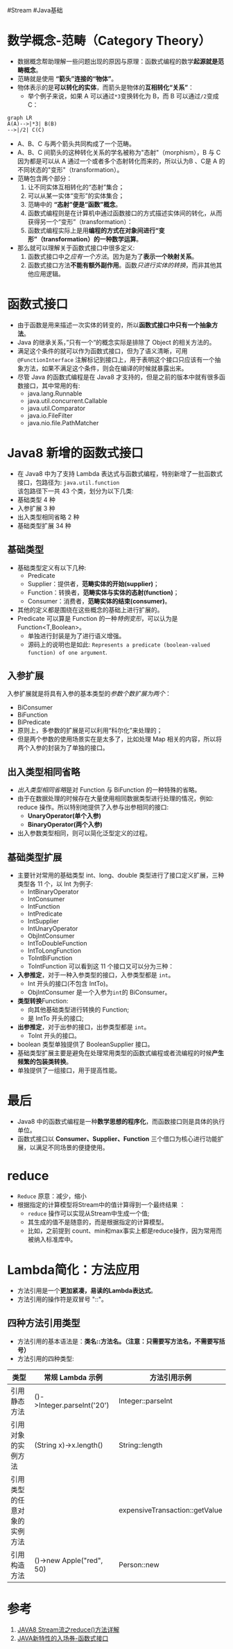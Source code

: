 #Stream #Java基础 

# 数学概念-范畴（Category Theory）
- 数据概念帮助理解一些问题出现的原因与原理：函数式编程的数学**起源就是范畴概念**。
- 范畴就是使用 **“箭头”连接的“物体”**。
- 物体表示的是**可以转化的实体**，而箭头是物体的**互相转化“关系”**：
	- 举个例子来说，如果 A 可以通过`*3`变换转化为 B，而 B 可以通过`/2`变成 C：
```mermaid
graph LR
A(A)-->|*3| B(B)
-->|/2| C(C)
```
- A、B、C 与两个箭头共同构成了一个范畴。
- A、B、C 间箭头的这种转化关系的学名被称为"态射"（morphism），B 与 C 因为都是可以从 A 通过一个或者多个态射转化而来的，所以认为B 、C是 A 的不同状态的"变形"（transformation）。
- 范畴包含两个部分：
	1. 让不同实体互相转化的“态射”集合；
	2. 可以从某一实体“变形”的实体集合；
	3. 范畴中的 **“态射”便是“函数”概念**。
	4. 函数式编程则是在计算机中通过函数接口的方式描述实体间的转化，从而获得另一个“变形”（transformation）：
	5. 函数式编程实际上是用**编程的方式在对象间进行“变形”（transformation）的一种数学运算**。
- 那么就可以理解关于函数式接口中很多定义:
	1. 函数式接口中之*应有一个方法*。因为是为了**表示一个映射关系**。
	2. 函数式接口方法**不能有额外副作用**。函数*只进行实体的转换*，而非其他其他应用逻辑。

# 函数式接口
- 由于函数是用来描述一次实体的转变的，所以**函数式接口中只有一个抽象方法**。
-  Java 的继承关系，”只有一个“的概念实际是排除了 Object 的相关方法的。
- 满足这个条件的就可以作为函数式接口，但为了语义清晰，可用 `@FunctionInterface` 注解标记到接口上，用于表明这个接口只应该有一个抽象方法，如果不满足这个条件，则会在编译的时候就暴露出来。
- 尽管 Java 的函数式编程是在 Java8 才支持的，但是之前的版本中就有很多函数接口，其中常用的有:
	-   java.lang.Runnable
	-   java.util.concurrent.Callable
	-   java.util.Comparator
	-   java.io.FileFilter
	-   java.nio.file.PathMatcher

# Java8 新增的函数式接口
- 在 Java8 中为了支持 Lambda 表达式与函数式编程，特别新增了一批函数式接口，包路径为: `java.util.function`  
该包路径下一共 43 个类，划分为以下几类:
-   基础类型 4 种
-   入参扩展 3 种
-   出入类型相同省略 2 种
-   基础类型扩展 34 种

## 基础类型
- 基础类型定义有以下几种:
	- Predicate
	- Supplier：提供者，**范畴实体的开始(supplier)**；
	- Function：转换者，**范畴实体与实体的态射(function)**；
	- Consumer：消费者，**范畴实体的结束(consumer)**。
- 其他的定义都是围绕在这些概念的基础上进行扩展的。
- Predicate 可以算是 Function 的一种*特例变形*，可以认为是 Function<T,Boolean>。
	- 单独进行封装是为了进行语义增强。
	- 源码上的说明也是如此:  `Represents a predicate (boolean-valued function) of one argument`.

## 入参扩展
入参扩展就是将具有入参的基本类型的*参数个数扩展为两个*：
-   BiConsumer
-   BiFunction
-   BiPredicate
- 原则上，多参数的扩展是可以利用“科尔化”来处理的；
- 但是两个参数的使用场景实在是太多了，比如处理 Map 相关的内容，所以将两个入参的封装为了单独的接口。

## 出入类型相同省略

- *出入类型相同省略*是对 Function 与 BiFunction 的一种特殊的省略。
- 由于在数据处理的时候存在大量使用相同数据类型进行处理的情况，例如: reduce 操作。所以特别地提供了入参与出参相同的接口:
	-  **UnaryOperator(单个入参)**
	-  **BinaryOperator(两个入参)**
- 出入参数类型相同，则可以简化泛型定义的过程。

## 基础类型扩展
- 主要针对常用的基础类型 int、long、double 类型进行了接口定义扩展，三种类型各 11 个，以 Int 为例子:
	-   IntBinaryOperator
	-   IntConsumer
	-   IntFunction
	-   IntPredicate
	-   IntSupplier
	-   IntUnaryOperator
	-   ObjIntConsumer
	-   IntToDoubleFunction
	-   IntToLongFunction
	-   ToIntBiFunction
	-   ToIntFunction
可以看到这 11 个接口又可以分为三种：
-   **入参推定**，对于一种入参类型的接口，入参类型都是 `int`。
	- Int 开头的接口(不包含 IntTo)。
	- ObjIntConsumer 是一个入参为`int`的 BiConsumer。
-   **类型转换**Function:
	- 向其他基础类型进行转换的 Function;
	- 是 IntTo 开头的接口;
-   **出参推定**，对于出参的接口，出参类型都是 `int`。
	- ToInt 开头的接口。
- boolean 类型单独提供了 BooleanSupplier 接口。
- 基础类型扩展主要是避免在处理常用类型的函数式编程或者流编程的时候**产生频繁的包装类转换**。
- 单独提供了一组接口，用于提高性能。

# 最后
- Java8 中的函数式编程是一种**数学思想的程序化**，而函数接口则是具体的执行单位。
- 函数式接口以 **Consumer、Supplier、Function** 三个借口为核心进行功能扩展，以满足不同场景的便捷使用。


# reduce
-   `Reduce` 原意：减少，缩小
-   根据指定的计算模型将Stream中的值计算得到一个最终结果  ：
	- `reduce` 操作可以实现从Stream中生成一个值;
	- 其生成的值不是随意的，而是根据指定的计算模型。
	- 比如，之前提到 count、min和max事实上都是reduce操作，因为常用而被纳入标准库中。

# Lambda简化：方法应用
- 方法引用是一个**更加紧凑，易读的Lambda表达式**。
- 方法引用的操作符是双冒号 "::"。

## 四种方法引用类型
- 方法引用的基本语法是：**类名::方法名。（注意：只需要写方法名，不需要写括号）**  
- 方法引用的四种类型:

| 类型               | 常规 Lambda 示例        | 方法引用示例           |
| ---------------- | -------------------------- | ------------------------------ |
| 引用静态方法           | ()->Integer.parseInt('20') | Integer::parseInt              |
| 引用对象的实例方法      | (String x)->x.length()     | String::length                 |
| 引用类型的任意对象的实例方法 |                            | expensiveTransaction::getValue |
| 引用构造方法           | ()->new Apple("red", 50)   | Person::new                    |

# 参考
1. [JAVA8 Stream流之reduce()方法详解](https://www.cnblogs.com/MrYuChen-Blog/p/14061320.html)
2. [JAVA新特性的入场券-函数式接口](https://xie.infoq.cn/article/a8ef07f9558032814ce169588)